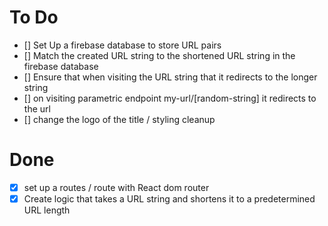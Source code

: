 # To Do
- [] Set Up a firebase database to store URL pairs
- [] Match the created URL string to the shortened URL string in the firebase database
- [] Ensure that when visiting the URL string that it redirects to the longer string
- [] on visiting parametric endpoint my-url/[random-string] it redirects to the url
- [] change the logo of the title / styling cleanup



# Done
- [x] set up a routes / route with React dom router
- [x] Create logic that takes a URL string and shortens it to a predetermined URL length
